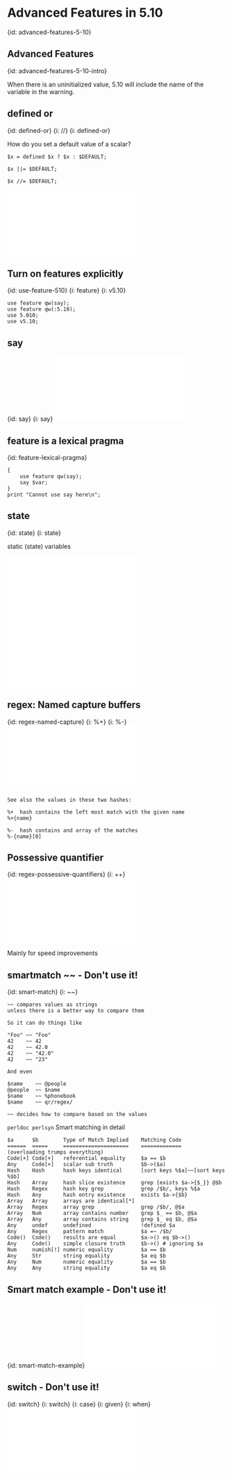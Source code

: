 # Advanced Features in 5.10
{id: advanced-features-5-10}


## Advanced Features
{id: advanced-features-5-10-intro}

When there is an uninitialized value, 5.10 will include the name of the variable in the warning.


## defined or
{id: defined-or}
{i: //}
{i: defined-or}


How do you set a default value of a scalar?



```
$x = defined $x ? $x : $DEFAULT;

$x ||= $DEFAULT;

$x //= $DEFAULT;
```
![](examples/feature/defined_or.pl)


## Turn on features explicitly
{id: use-feature-510}
{i: feature}
{i: v5.10}

```
use feature qw(say);
use feature qw(:5.10);
use 5.010;
use v5.10;
```


## say
{id: say}
{i: say}
![](examples/feature/say.pl)


## feature is a lexical pragma
{id: feature-lexical-pragma}

```
{
    use feature qw(say);
    say $var;
}
print "Cannot use say here\n";
```



## state
{id: state}
{i: state}

static (state) variables

![](examples/feature/static.pl)
![](examples/feature/state.pl)


## regex: Named capture buffers
{id: regex-named-capture}
{i: %+}
{i: %-}
![](examples/feature/regex.pl)

```
See also the values in these two hashes:

%+  hash contains the left most match with the given name
%+{name}

%-  hash contains and array of the matches
%-{name}[0]
```


## Possessive quantifier
{id: regex-possessive-quantifiers}
{i: ++}
![](examples/feature/possessive_quantifiers.pl)


Mainly for speed improvements




## smartmatch ~~ - Don't use it!
{id: smart-match}
{i: ~~}

```
~~ compares values as strings
unless there is a better way to compare them

So it can do things like

"Foo" ~~ "Foo"
42    ~~ 42
42    ~~ 42.0
42    ~~ "42.0"
42    ~~ "23"

And even

$name    ~~ @people
@people  ~~ $name
$name    ~~ %phonebook
$name    ~~ qr/regex/

~~ decides how to compare based on the values
```

`perldoc perlsyn` Smart matching in detail

```
$a      $b        Type of Match Implied    Matching Code
======  =====     =====================    =============
(overloading trumps everything)
Code[+] Code[+]   referential equality     $a == $b
Any     Code[+]   scalar sub truth         $b->($a)
Hash    Hash      hash keys identical      [sort keys %$a]~~[sort keys %$b]
Hash    Array     hash slice existence     grep {exists $a->{$_}} @$b
Hash    Regex     hash key grep            grep /$b/, keys %$a
Hash    Any       hash entry existence     exists $a->{$b}
Array   Array     arrays are identical[*]
Array   Regex     array grep               grep /$b/, @$a
Array   Num       array contains number    grep $_ == $b, @$a
Array   Any       array contains string    grep $_ eq $b, @$a
Any     undef     undefined                !defined $a
Any     Regex     pattern match            $a =~ /$b/
Code()  Code()    results are equal        $a->() eq $b->()
Any     Code()    simple closure truth     $b->() # ignoring $a
Num     numish[!] numeric equality         $a == $b
Any     Str       string equality          $a eq $b
Any     Num       numeric equality         $a == $b
Any     Any       string equality          $a eq $b
```


## Smart match example - Don't use it!
{id: smart-match-example}
![](examples/feature/smart_match.pl)


## switch - Don't use it!
{id: switch}
{i: switch}
{i: case}
{i: given}
{i: when}
![](examples/feature/switch.pl)



